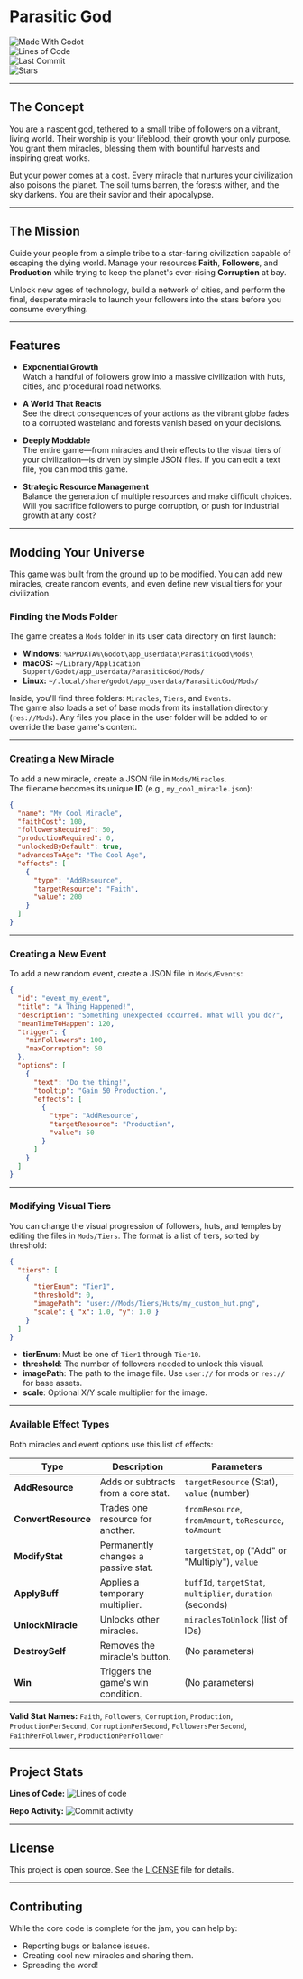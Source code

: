 # Parasitic God

![Made With Godot](https://img.shields.io/badge/Made%20With-Godot-478CBF?style=for-the-badge&logo=godot-engine&logoColor=white)  
![Lines of Code](https://tokei.rs/b1/github/GKaszewski/parasitic-god?style=for-the-badge&category=code)  
![Last Commit](https://img.shields.io/github/last-commit/GKaszewski/parasitic-god?style=for-the-badge)  
![Stars](https://img.shields.io/github/stars/GKaszewski/parasitic-god?style=for-the-badge)

---

## The Concept

You are a nascent god, tethered to a small tribe of followers on a vibrant, living world. Their worship is your lifeblood, their growth your only purpose. You grant them miracles, blessing them with bountiful harvests and inspiring great works.

But your power comes at a cost. Every miracle that nurtures your civilization also poisons the planet. The soil turns barren, the forests wither, and the sky darkens. You are their savior and their apocalypse.

---

## The Mission

Guide your people from a simple tribe to a star-faring civilization capable of escaping the dying world. Manage your resources **Faith**, **Followers**, and **Production** while trying to keep the planet's ever-rising **Corruption** at bay.

Unlock new ages of technology, build a network of cities, and perform the final, desperate miracle to launch your followers into the stars before you consume everything.

---

## Features

- **Exponential Growth**  
  Watch a handful of followers grow into a massive civilization with huts, cities, and procedural road networks.

- **A World That Reacts**  
  See the direct consequences of your actions as the vibrant globe fades to a corrupted wasteland and forests vanish based on your decisions.

- **Deeply Moddable**  
  The entire game—from miracles and their effects to the visual tiers of your civilization—is driven by simple JSON files. If you can edit a text file, you can mod this game.

- **Strategic Resource Management**  
  Balance the generation of multiple resources and make difficult choices. Will you sacrifice followers to purge corruption, or push for industrial growth at any cost?

---

## Modding Your Universe

This game was built from the ground up to be modified. You can add new miracles, create random events, and even define new visual tiers for your civilization.

### Finding the Mods Folder

The game creates a `Mods` folder in its user data directory on first launch:

- **Windows:** `%APPDATA%\Godot\app_userdata\ParasiticGod\Mods\`
- **macOS:** `~/Library/Application Support/Godot/app_userdata/ParasiticGod/Mods/`
- **Linux:** `~/.local/share/godot/app_userdata/ParasiticGod/Mods/`

Inside, you'll find three folders: `Miracles`, `Tiers`, and `Events`.  
The game also loads a set of base mods from its installation directory (`res://Mods`). Any files you place in the user folder will be added to or override the base game's content.

---

### Creating a New Miracle

To add a new miracle, create a JSON file in `Mods/Miracles`.  
The filename becomes its unique **ID** (e.g., `my_cool_miracle.json`):

```json
{
  "name": "My Cool Miracle",
  "faithCost": 100,
  "followersRequired": 50,
  "productionRequired": 0,
  "unlockedByDefault": true,
  "advancesToAge": "The Cool Age",
  "effects": [
    {
      "type": "AddResource",
      "targetResource": "Faith",
      "value": 200
    }
  ]
}
````

---

### Creating a New Event

To add a new random event, create a JSON file in `Mods/Events`:

```json
{
  "id": "event_my_event",
  "title": "A Thing Happened!",
  "description": "Something unexpected occurred. What will you do?",
  "meanTimeToHappen": 120,
  "trigger": {
    "minFollowers": 100,
    "maxCorruption": 50
  },
  "options": [
    {
      "text": "Do the thing!",
      "tooltip": "Gain 50 Production.",
      "effects": [
        {
          "type": "AddResource",
          "targetResource": "Production",
          "value": 50
        }
      ]
    }
  ]
}
```

---

### Modifying Visual Tiers

You can change the visual progression of followers, huts, and temples by editing the files in `Mods/Tiers`.
The format is a list of tiers, sorted by threshold:

```json
{
  "tiers": [
    {
      "tierEnum": "Tier1",
      "threshold": 0,
      "imagePath": "user://Mods/Tiers/Huts/my_custom_hut.png",
      "scale": { "x": 1.0, "y": 1.0 }
    }
  ]
}
```

* **tierEnum**: Must be one of `Tier1` through `Tier10`.
* **threshold**: The number of followers needed to unlock this visual.
* **imagePath**: The path to the image file. Use `user://` for mods or `res://` for base assets.
* **scale**: Optional X/Y scale multiplier for the image.

---

### Available Effect Types

Both miracles and event options use this list of effects:

| Type                | Description                         | Parameters                                                 |
| ------------------- | ----------------------------------- | ---------------------------------------------------------- |
| **AddResource**     | Adds or subtracts from a core stat. | `targetResource` (Stat), `value` (number)                  |
| **ConvertResource** | Trades one resource for another.    | `fromResource`, `fromAmount`, `toResource`, `toAmount`     |
| **ModifyStat**      | Permanently changes a passive stat. | `targetStat`, `op` ("Add" or "Multiply"), `value`          |
| **ApplyBuff**       | Applies a temporary multiplier.     | `buffId`, `targetStat`, `multiplier`, `duration` (seconds) |
| **UnlockMiracle**   | Unlocks other miracles.             | `miraclesToUnlock` (list of IDs)                           |
| **DestroySelf**     | Removes the miracle's button.       | (No parameters)                                            |
| **Win**             | Triggers the game's win condition.  | (No parameters)                                            |

**Valid Stat Names:**
`Faith`, `Followers`, `Corruption`, `Production`, `ProductionPerSecond`, `CorruptionPerSecond`, `FollowersPerSecond`, `FaithPerFollower`, `ProductionPerFollower`

---

## Project Stats

**Lines of Code:**
![Lines of code](https://tokei.rs/b1/github/GKaszewski/parasitic-god)

**Repo Activity:**
![Commit activity](https://img.shields.io/github/commit-activity/m/GKaszewski/parasitic-god)

---

## License

This project is open source. See the [LICENSE](./LICENSE.txt) file for details.

---

## Contributing

While the core code is complete for the jam, you can help by:

* Reporting bugs or balance issues.
* Creating cool new miracles and sharing them.
* Spreading the word!
